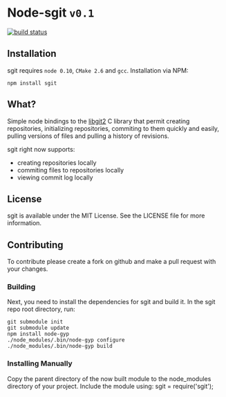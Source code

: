 # Node-sgit `v0.1`

[![build status](https://secure.travis-ci.org/DerpKitten/node-sgit.png)](http://travis-ci.org/DerpKitten/node-sgit)

## Installation

sgit requires `node 0.10`, `CMake 2.6` and `gcc`. Installation via NPM:

	npm install sgit

## What?

Simple node bindings to the [libgit2](http://libgit2.github.com) C library that permit creating repositories, initializing repositories, commiting to them quickly and easily, pulling versions of files and pulling a history of revisions. 

sgit right now supports:

* creating repositories locally
* commiting files to repositories locally
* viewing commit log locally

## License

sgit is available under the MIT License. See the LICENSE file for more information.

## Contributing

To contribute please create a fork on github and make a pull request with your changes.

### Building

Next, you need to install the dependencies for sgit and build it. In the sgit repo root directory, run:

	git submodule init
	git submodule update 
	npm install node-gyp
	./node_modules/.bin/node-gyp configure
	./node_modules/.bin/node-gyp build

### Installing Manually

Copy the parent directory of the now built module to the node_modules directory of your project. Include the module using:
    sgit = require('sgit');
